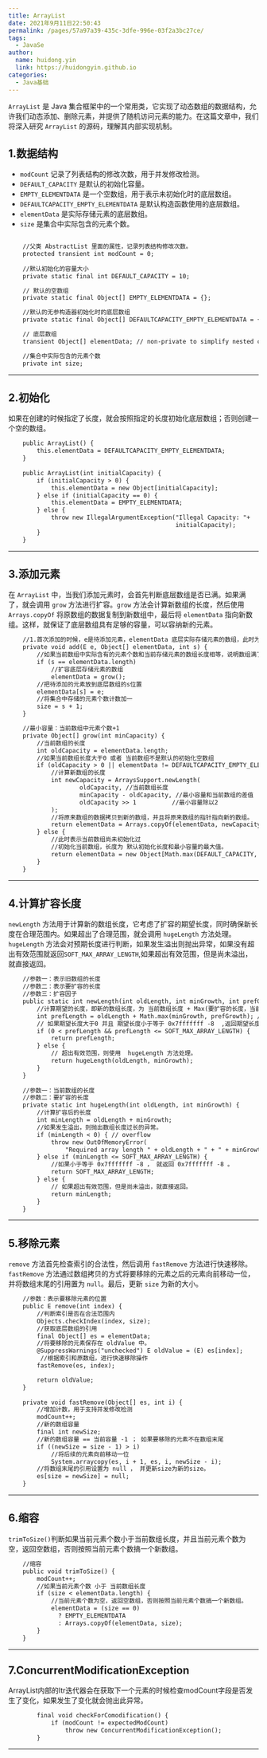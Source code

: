```yaml
---
title: ArrayList
date: 2021年9月11日22:50:43
permalink: /pages/57a97a39-435c-3dfe-996e-03f2a3bc27ce/
tags: 
  - JavaSe
author: 
  name: huidong.yin
  link: https://huidongyin.github.io
categories: 
  - Java基础
---
```


`ArrayList` 是 Java 集合框架中的一个常用类，它实现了动态数组的数据结构，允许我们动态添加、删除元素，并提供了随机访问元素的能力。在这篇文章中，我们将深入研究 `ArrayList` 的源码，理解其内部实现机制。

## 1.数据结构

- `modCount` 记录了列表结构的修改次数，用于并发修改检测。
- `DEFAULT_CAPACITY` 是默认的初始化容量。
- `EMPTY_ELEMENTDATA` 是一个空数组，用于表示未初始化时的底层数组。
- `DEFAULTCAPACITY_EMPTY_ELEMENTDATA` 是默认构造函数使用的底层数组。
- `elementData` 是实际存储元素的底层数组。
- `size` 是集合中实际包含的元素个数。

```latex
    
    //父类 AbstractList 里面的属性，记录列表结构修改次数。
    protected transient int modCount = 0;
    
    //默认初始化的容量大小
    private static final int DEFAULT_CAPACITY = 10;

    // 默认的空数组
    private static final Object[] EMPTY_ELEMENTDATA = {};

    //默认的无参构造器初始化时的底层数组
    private static final Object[] DEFAULTCAPACITY_EMPTY_ELEMENTDATA = {};

    // 底层数组
    transient Object[] elementData; // non-private to simplify nested class access

    //集合中实际包含的元素个数
    private int size;
```

---

## 2.初始化

如果在创建的时候指定了长度，就会按照指定的长度初始化底层数组；否则创建一个空的数组。

```latex
    public ArrayList() {
        this.elementData = DEFAULTCAPACITY_EMPTY_ELEMENTDATA;
    }
    
    public ArrayList(int initialCapacity) {
        if (initialCapacity > 0) {
            this.elementData = new Object[initialCapacity];
        } else if (initialCapacity == 0) {
            this.elementData = EMPTY_ELEMENTDATA;
        } else {
            throw new IllegalArgumentException("Illegal Capacity: "+
                                               initialCapacity);
        }
    }
```

---

## 3.添加元素

在 `ArrayList` 中，当我们添加元素时，会首先判断底层数组是否已满。如果满了，就会调用 `grow` 方法进行扩容。`grow` 方法会计算新数组的长度，然后使用 `Arrays.copyOf` 将原数组的数据复制到新数组中，最后将 `elementData` 指向新数组。这样，就保证了底层数组具有足够的容量，可以容纳新的元素。

```latex
    //1.首次添加的时候，e是待添加元素，elementData 底层实际存储元素的数组，此时为空。s表示当前数组中实际含有的元素个数。
    private void add(E e, Object[] elementData, int s) {
        //如果当前数组中实际含有的元素个数和当前存储元素的数组长度相等，说明数组满了，需要扩容。
        if (s == elementData.length)
            //扩容底层存储元素的数组
            elementData = grow();
        //把待添加的元素放到底层数组的s位置
        elementData[s] = e;
        //将集合中存储的元素个数计数加一
        size = s + 1;
    }

    //最小容量：当前数组中元素个数+1 
    private Object[] grow(int minCapacity) {
        //当前数组的长度
        int oldCapacity = elementData.length;
        //如果当前数组长度大于0 或者 当前数组不是默认的初始化空数组
        if (oldCapacity > 0 || elementData != DEFAULTCAPACITY_EMPTY_ELEMENTDATA) {
            //计算新数组的长度
            int newCapacity = ArraysSupport.newLength(
                    oldCapacity, //当前数组长度
                    minCapacity - oldCapacity, //最小容量和当前数组的差值 
                    oldCapacity >> 1          //最小容量除以2 
            );
            //将原来数组的数据拷贝到新的数组，并且将原来数组的指针指向新的数组。
            return elementData = Arrays.copyOf(elementData, newCapacity);
        } else {
            //此时表示当前数组尚未初始化过
            //初始化当前数组，长度为 默认初始化长度和最小容量的最大值。
            return elementData = new Object[Math.max(DEFAULT_CAPACITY, minCapacity)];
        }
    }
```

---

## 4.计算扩容长度

`newLength` 方法用于计算新的数组长度，它考虑了扩容的期望长度，同时确保新长度在合理范围内。如果超出了合理范围，就会调用 `hugeLength` 方法处理。`hugeLength` 方法会对预期长度进行判断，如果发生溢出则抛出异常，如果没有超出有效范围就返回`SOFT_MAX_ARRAY_LENGTH`,如果超出有效范围，但是尚未溢出，就直接返回。

```latex
    //参数一：表示旧数组的长度
    //参数二：表示要扩容的长度
    //参数三：扩容因子
    public static int newLength(int oldLength, int minGrowth, int prefGrowth) {
        //计算期望的长度，即新的数组长度，为 当前数组长度 + Max(要扩容的长度，当前数组长度的一半)
        int prefLength = oldLength + Math.max(minGrowth, prefGrowth); // might overflow
        // 如果期望长度大于0 并且 期望长度小于等于 0x7fffffff -8  ,返回期望长度。
        if (0 < prefLength && prefLength <= SOFT_MAX_ARRAY_LENGTH) {
            return prefLength;
        } else {
            // 超出有效范围，则使用  hugeLength 方法处理。
            return hugeLength(oldLength, minGrowth);
        }
    }
    
    //参数一：当前数组的长度
    //参数二：要扩容的长度
    private static int hugeLength(int oldLength, int minGrowth) {
        //计算扩容后的长度
        int minLength = oldLength + minGrowth;
        //如果发生溢出，则抛出数组长度过长的异常。
        if (minLength < 0) { // overflow
            throw new OutOfMemoryError(
                "Required array length " + oldLength + " + " + minGrowth + " is too large");
        } else if (minLength <= SOFT_MAX_ARRAY_LENGTH) {
            //如果小于等于 0x7fffffff -8 ， 就返回 0x7fffffff -8 。
            return SOFT_MAX_ARRAY_LENGTH;
        } else {
            // 如果超出有效范围，但是尚未溢出，就直接返回。
            return minLength;
        }
    }
```

---

## 5.移除元素

`remove` 方法首先检查索引的合法性，然后调用 `fastRemove` 方法进行快速移除。`fastRemove` 方法通过数组拷贝的方式将要移除的元素之后的元素向前移动一位，并将数组末尾的引用置为 `null`。最后，更新 `size` 为新的大小。

```latex
    //参数：表示要移除元素的位置
    public E remove(int index) {
        //判断索引是否在合法范围内
        Objects.checkIndex(index, size);
        //获取底层数组的引用
        final Object[] es = elementData;
        //将要移除的元素保存在 oldValue 中。
        @SuppressWarnings("unchecked") E oldValue = (E) es[index];
         //根据索引和原数组，进行快速移除操作
        fastRemove(es, index);

        return oldValue;
    }
    
    private void fastRemove(Object[] es, int i) {
        //增加计数，用于支持并发修改检测
        modCount++;
        //新的数组容量
        final int newSize;
        //新的数组容量 == 当前容量 -1 ； 如果要移除的元素不在数组末尾
        if ((newSize = size - 1) > i)
            //将后续的元素向前移动一位
            System.arraycopy(es, i + 1, es, i, newSize - i);
        //将数组末尾的引用设置为 null ， 并更新size为新的size。
        es[size = newSize] = null;
    }
```

---

## 6.缩容

`trimToSize()`判断如果当前元素个数小于当前数组长度，并且当前元素个数为空，返回空数组，否则按照当前元素个数搞一个新数组。

```latex
    //缩容
    public void trimToSize() {
        modCount++;
        //如果当前元素个数 小于 当前数组长度
        if (size < elementData.length) {
            //当前元素个数为空，返回空数组，否则按照当前元素个数搞一个新数组。
            elementData = (size == 0)
              ? EMPTY_ELEMENTDATA
              : Arrays.copyOf(elementData, size);
        }
    }
```

---

## 7.ConcurrentModificationException

ArrayList内部的Itr迭代器会在获取下一个元素的时候检查modCount字段是否发生了变化，如果发生了变化就会抛出此异常。

```latex
        final void checkForComodification() {
            if (modCount != expectedModCount)
                throw new ConcurrentModificationException();
        }
```

---

